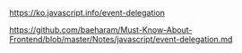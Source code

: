 https://ko.javascript.info/event-delegation

https://github.com/baeharam/Must-Know-About-Frontend/blob/master/Notes/javascript/event-delegation.md

